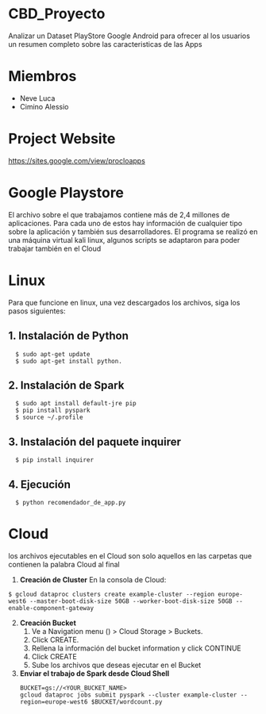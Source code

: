 # CBD_Proyecto
Analizar un Dataset PlayStore Google Android para ofrecer al los usuarios un resumen completo sobre las caracteristicas de las Apps 

# Miembros
* Neve Luca 
* Cimino Alessio

# Project Website
https://sites.google.com/view/procloapps

# Google Playstore
El archivo sobre el que trabajamos contiene más de 2,4 millones de aplicaciones. Para cada uno de estos hay información de cualquier tipo sobre la aplicación y también sus desarrolladores.
El programa se realizó en una máquina virtual kali linux, algunos scripts se adaptaron para poder trabajar también en el Cloud

# Linux
Para que funcione en linux, una vez descargados los archivos, siga los pasos siguientes:
  ## 1. Instalación de Python
  ```
    $ sudo apt-get update
    $ sudo apt-get install python.
  ```
  ## 2. Instalación de Spark
  ```
    $ sudo apt install default-jre pip
    $ pip install pyspark
    $ source ~/.profile
  ```
  ## 3. Instalación del paquete inquirer
  ```
    $ pip install inquirer
  ```
  ## 4. Ejecución
  ```
    $ python recomendador_de_app.py
```
# Cloud
los archivos ejecutables en el Cloud son solo aquellos en las carpetas que contienen la palabra Cloud al final
1. **Creación de Cluster**
En la consola de Cloud:
```
$ gcloud dataproc clusters create example-cluster --region europe-west6 --master-boot-disk-size 50GB --worker-boot-disk-size 50GB --enable-component-gateway
```
2. **Creación Bucket** 
   1. Ve a Navigation menu () > Cloud Storage > Buckets.
   2. Click CREATE.
   3. Rellena la información del bucket information y click CONTINUE
   4. Click CREATE
   5. Sube los archivos que deseas ejecutar en el Bucket
3. **Enviar el trabajo de Spark desde Cloud Shell**
   ```
   BUCKET=gs://<YOUR_BUCKET_NAME>
   gcloud dataproc jobs submit pyspark --cluster example-cluster --region=europe-west6 $BUCKET/wordcount.py
   ```



